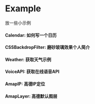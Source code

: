 # Example
放一些小示例

#### Calendar: 如何写一个日历
#### CSSBackdropFilter: 磨砂玻璃效果个人简介
#### Weather: 获取天气示例
#### VoiceAPI: 获取在线语音API
#### AmapIP: 高德IP定位
#### AmapLayer: 高德默认图层
